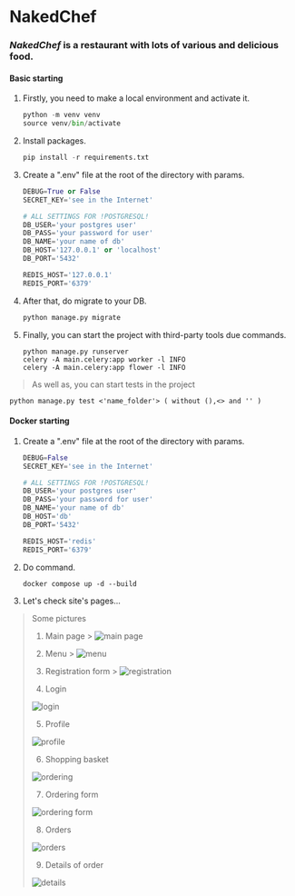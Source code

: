 # NakedChef

### *__NakedChef__* is a restaurant with lots of various and delicious food.

#### Basic starting

1. Firstly, you need to make a local environment and activate it.
   ```python
   python -m venv venv
   source venv/bin/activate
2. Install packages.
   ```python
   pip install -r requirements.txt
3. Create a ".env" file at the root of the directory with params.
   ```python
   DEBUG=True or False
   SECRET_KEY='see in the Internet'
   
   # ALL SETTINGS FOR !POSTGRESQL!
   DB_USER='your postgres user'
   DB_PASS='your password for user'
   DB_NAME='your name of db'
   DB_HOST='127.0.0.1' or 'localhost'
   DB_PORT='5432'

   REDIS_HOST='127.0.0.1'
   REDIS_PORT='6379'
3. After that, do migrate to your DB.
   ```python
   python manage.py migrate
4. Finally, you can start the project with third-party tools due commands.
    ```
    python manage.py runserver
    celery -A main.celery:app worker -l INFO 
    celery -A main.celery:app flower -l INFO 

> As well as, you can start tests in the project

  ```
  python manage.py test <'name_folder'> ( without (),<> and '' )
  ```

#### Docker starting

1. Create a ".env" file at the root of the directory with params.
   ```python
   DEBUG=False
   SECRET_KEY='see in the Internet'
   
   # ALL SETTINGS FOR !POSTGRESQL!
   DB_USER='your postgres user'
   DB_PASS='your password for user'
   DB_NAME='your name of db'
   DB_HOST='db'
   DB_PORT='5432'

   REDIS_HOST='redis'
   REDIS_PORT='6379'
2. Do command.
    ```
   docker compose up -d --build
3. Let's check site's pages...

> Some pictures
>
> 1. Main page
     > ![main page](https://i.imgur.com/Bcc5QXI.png)
>
> 2. Menu
     > ![menu](https://i.imgur.com/Ubl0QEM.png)
>
> 3. Registration form
     > ![registration](https://i.imgur.com/qbsVe85.png)
>
> 4. Login
>
> ![login](https://i.imgur.com/koL61oT.png)
>
> 5. Profile
>
> ![profile](https://i.imgur.com/sgE3xT5.png)
>
> 6. Shopping basket
>
> ![ordering](https://i.imgur.com/X74DzFV.png)
>
> 7. Ordering form
>
> ![ordering form](https://i.imgur.com/YFkL6vV.png)
>
> 8. Orders
>
> ![orders](https://i.imgur.com/18tIgov.png)
>
> 9. Details of order
>
> ![details](https://i.imgur.com/VuZGqLF.png)
